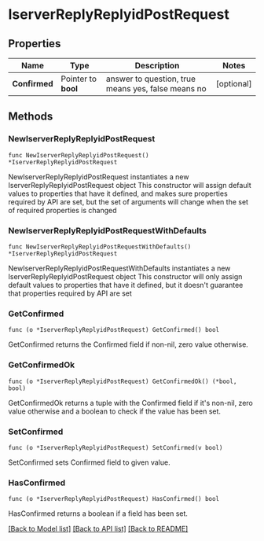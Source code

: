 # IserverReplyReplyidPostRequest

## Properties

Name | Type | Description | Notes
------------ | ------------- | ------------- | -------------
**Confirmed** | Pointer to **bool** | answer to question, true means yes, false means no | [optional] 

## Methods

### NewIserverReplyReplyidPostRequest

`func NewIserverReplyReplyidPostRequest() *IserverReplyReplyidPostRequest`

NewIserverReplyReplyidPostRequest instantiates a new IserverReplyReplyidPostRequest object
This constructor will assign default values to properties that have it defined,
and makes sure properties required by API are set, but the set of arguments
will change when the set of required properties is changed

### NewIserverReplyReplyidPostRequestWithDefaults

`func NewIserverReplyReplyidPostRequestWithDefaults() *IserverReplyReplyidPostRequest`

NewIserverReplyReplyidPostRequestWithDefaults instantiates a new IserverReplyReplyidPostRequest object
This constructor will only assign default values to properties that have it defined,
but it doesn't guarantee that properties required by API are set

### GetConfirmed

`func (o *IserverReplyReplyidPostRequest) GetConfirmed() bool`

GetConfirmed returns the Confirmed field if non-nil, zero value otherwise.

### GetConfirmedOk

`func (o *IserverReplyReplyidPostRequest) GetConfirmedOk() (*bool, bool)`

GetConfirmedOk returns a tuple with the Confirmed field if it's non-nil, zero value otherwise
and a boolean to check if the value has been set.

### SetConfirmed

`func (o *IserverReplyReplyidPostRequest) SetConfirmed(v bool)`

SetConfirmed sets Confirmed field to given value.

### HasConfirmed

`func (o *IserverReplyReplyidPostRequest) HasConfirmed() bool`

HasConfirmed returns a boolean if a field has been set.


[[Back to Model list]](../README.md#documentation-for-models) [[Back to API list]](../README.md#documentation-for-api-endpoints) [[Back to README]](../README.md)


